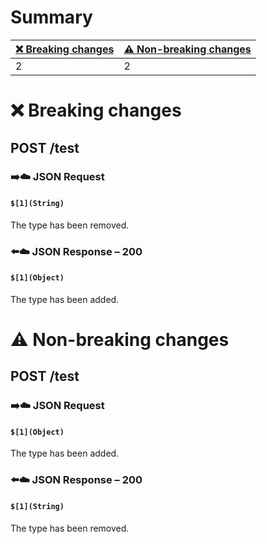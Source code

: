 # Summary

| [❌ Breaking changes](#breaking-changes) | [⚠️ Non-breaking changes](#non-breaking-changes) |
|-----------------------------------------|--------------------------------------------------|
| 2                                       | 2                                                |

# <span id="breaking-changes"></span>❌ Breaking changes

## **POST** /test

### ➡️☁️ JSON Request

#### `$[1](String)`

The type has been removed.

### ⬅️☁️ JSON Response – 200

#### `$[1](Object)`

The type has been added.

# <span id="non-breaking-changes"></span>⚠️ Non-breaking changes

## **POST** /test

### ➡️☁️ JSON Request

#### `$[1](Object)`

The type has been added.

### ⬅️☁️ JSON Response – 200

#### `$[1](String)`

The type has been removed.
